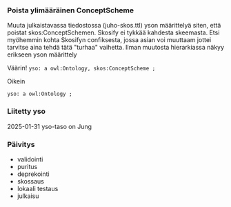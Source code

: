 ### Poista ylimääräinen ConceptScheme

Muuta julkaistavassa tiedostossa (juho-skos.ttl) yson määrittelyä siten, että poistat skos:ConceptSchemen. Skosify ei tykkää kahdesta skeemasta. Etsi myöhemmin kohta Skosifyn confiksesta, jossa asian voi muuttaam jottei tarvitse aina tehdä tätä "turhaa" vaihetta. Ilman muutosta hierarkiassa näkyy erikseen yson määrittely

Väärin!
`yso: a owl:Ontology,
        skos:ConceptScheme ;`

Oikein

`yso: a owl:Ontology ;`

### Liitetty yso

2025-01-31 yso-taso on Jung

### Päivitys
- validointi
- puritus
- deprekointi
- skossaus
- lokaali testaus
- julkaisu

